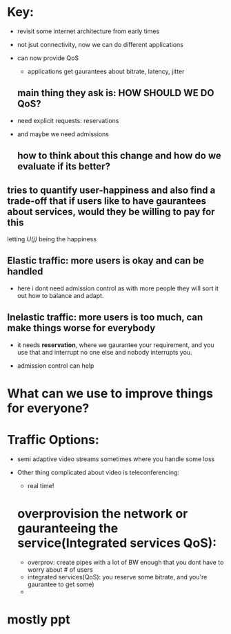 # Key:
- revisit some internet architecture from early times
- not jsut connectivity, now we can do different applications
- can now provide QoS
  - applications get gaurantees about bitrate, latency, jitter
  ## main thing they ask is: HOW SHOULD WE DO QoS?
- need explicit requests: reservations
- and maybe we need admissions  
  
  ## how to think about this change and how do we evaluate if its better?

## tries to quantify user-happiness and also find a trade-off that if users like to have gaurantees about services, would they be willing to pay for this

letting *U(j)* being the happiness


## Elastic traffic: more users is okay and can be handled

- here i dont need admission control as with more people they will sort it out how to balance and adapt. 

## Inelastic traffic: more users is too much, can make things worse for everybody

- it needs **reservation**, where we gaurantee your requirement, and you use that and interrupt no one else and nobody interrupts you. 

- admission control can help


# What can we use to improve things for everyone?

  

# Traffic Options:
- semi adaptive video streams sometimes where you handle some loss
- Other thing complicated about video is teleconferencing:
  -  real time!
 
  # overprovision the network or gauranteeing the service(Integrated services QoS):
  -  overprov: create pipes with a lot of BW enough that you dont have to worry about # of users
  -  integrated services(QoS): you reserve some bitrate, and you're gaurantee to get some)
  -  

# mostly ppt